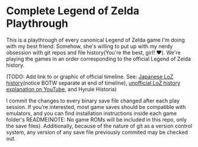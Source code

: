 # Complete Legend of Zelda Playthrough
This is a playthrough of every canonical Legend of Zelda game I'm doing with my best friend. Somehow, she's willing to put up with my nerdy obsession with git repos and file history(You're the best, girl! ❤️). We're playing the games in an order corresponding to the official Legend of Zelda history.

(TODO: Add link to or graphic of official timeline. See: [Japanese LoZ history](https://www.nintendo.co.jp/character/zelda/history/index.html)(notice BOTW separate at end of timeline), [unofficial LoZ history explanation on YouTube](https://youtu.be/gSFIe4E_Bl4), and Hyrule Historia)

I commit the changes to every binary save file changed after each play session. If you're interested, most game saves should be compatible with emulators, and you can find installation instructions inside each game folder's README(NOTE: No game ROMs will be included in this repo, only the save files). Additionally, because of the nature of git as a version control system, any version of any save file previously commited may be checked out.
